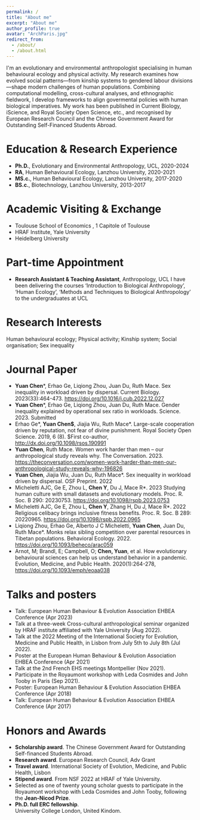 ```yaml
---
permalink: /
title: "About me"
excerpt: "About me"
author_profile: true
avatar: "ArchParis.jpg"
redirect_from: 
  - /about/
  - /about.html
---
```

I'm an evolutionary and environmental anthropologist specialising in human behavioural ecology and physical activity. My research examines how evolved social patterns—from kinship systems to gendered labour divisions—shape modern challenges of human populations. Combining computational modelling, cross-cultural analyses, and ethnographic fieldwork, I develop frameworks to align govermental policies with human biological imperatives. My work has been published in Current Biology, iScience, and Royal Society Open Science, etc., and recognised by European Research Council and the Chinese Government Award for Outstanding Self-Financed Students Abroad. 

# Education & Research Experience
* **Ph.D.**, Evolutionary and Environmental Anthropology, UCL, 2020-2024
* **RA**, Human Behavioural Ecology, Lanzhou University, 2020-2021
* **MS.c.**, Human Behavioural Ecology, Lanzhou University, 2017-2020
* **BS.c.**, Biotechnology, Lanzhou University, 2013-2017

# Academic Visiting & Exchange
* Toulouse School of Economics , 1 Capitole of Toulouse
* HRAF Institute, Yale University
* Heidelberg University

# Part-time Appointment
* **Research Assistant & Teaching Assistant**, Anthropology, UCL
  I have been delivering the courses ‘Introduction to Biological Anthropology’, ‘Human Ecology’, ‘Methods and Techniques to Biological Anthropology’ to the undergraduates at UCL

# Research Interests
Human behavioural ecology; Physical activity; Kinship system; Social organisation; Sex inequality

# Journal Paper
* **Yuan Chen***, Erhao Ge, Liqiong Zhou, Juan Du, Ruth Mace. Sex inequality in workload driven by dispersal. Current Biology. 2023(33):464-473. https://doi.org/10.1016/j.cub.2022.12.027
* **Yuan Chen***, Erhao Ge, Liqiong Zhou, Juan Du, Ruth Mace. Gender inequality explained by operational sex ratio in workloads. Science. 2023. Submitted
* Erhao Ge*, **Yuan Chen$**, Jiajia Wu, Ruth Mace*. Large-scale cooperation driven by reputation, not fear of divine punishment. Royal Society Open Science. 2019, 6 (8). $First co-author, http://dx.doi.org/10.1098/rsos.190991
* **Yuan Chen**, Ruth Mace. Women work harder than men – our anthropological study reveals why. The Conversation. 2023. https://theconversation.com/women-work-harder-than-men-our-anthropological-study-reveals-why-196826
* **Yuan Chen**, Jiajia Wu, Juan Du, Ruth Mace*. Sex inequality in workload driven by dispersal. OSF Preprint. 2022
* Micheletti AJC, Ge E, Zhou L, **Chen Y**, Du J, Mace R*. 2023 Studying human culture with small datasets and evolutionary models. Proc. R. Soc. B 290: 20230753. https://doi.org/10.1098/rspb.2023.0753
* Micheletti AJC, Ge E, Zhou L, **Chen Y**, Zhang H, Du J, Mace R*. 2022 Religious celibacy brings inclusive fitness benefits. Proc. R. Soc. B 289: 20220965. https://doi.org/10.1098/rspb.2022.0965
* Liqiong Zhou, Erhao Ge, Alberto J C Micheletti, **Yuan Chen**, Juan Du, Ruth Mace*. Monks relax sibling competition over parental resources in Tibetan populations. Behavioral Ecology. 2022. https://doi.org/10.1093/beheco/arac059
* Arnot, M; Brandl, E; Campbell, O; **Chen, Yuan**, et al. How evolutionary behavioural sciences can help us understand behavior in a pandemic. Evolution, Medicine, and Public Health. 2020(1):264-278, https://doi.org/10.1093/emph/eoaa038


# Talks and posters
* Talk: European Human Behaviour & Evolution Association EHBEA Conference (Apr 2023)
* Talk at a three-week Cross-cultural anthropological seminar organized by HRAF institute affiliated with Yale University (Aug 2022).
* Talk at the 2022 Meeting of the International Society for Evolution, Medicine and Public Health, in Lisbon from July 5th to July 8th (Jul 2022).
* Poster at the European Human Behaviour & Evolution Association EHBEA Conference (Apr 2021)
* Talk at the 2nd French EHS meetings Montpellier (Nov 2021).
* Participate in the Royaumont workshop with Leda Cosmides and John Tooby in Paris (Sep 2021).
* Poster: European Human Behaviour & Evolution Association EHBEA Conference (Apr 2018)
* Talk: European Human Behaviour & Evolution Association EHBEA Conference (Apr 2017)


# Honors and Awards
* **Scholarship award**. The Chinese Government Award for Outstanding Self-financed Students Abroad.
* **Research award**. European Research Council, Adv Grant
* **Travel award**. International Society of Evolution, Medicine, and Public Health, Lisbon
* **Stipend award**. From NSF 2022 at HRAF of Yale University.
* Selected as one of twenty young scholar guests to participate in the Royaumont workshop with Leda Cosmides and John Tooby, following the **Jean-Nicod Prize**.
* **Ph.D. full ERC fellowship**. <br> University College London, United Kindom. 

<!---Activity and Service--->
<!---Experience--->

